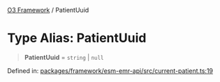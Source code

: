 [O3 Framework](../API.md) / PatientUuid

# Type Alias: PatientUuid

> **PatientUuid** = `string` \| `null`

Defined in: [packages/framework/esm-emr-api/src/current-patient.ts:19](https://github.com/openmrs/openmrs-esm-core/blob/main/packages/framework/esm-emr-api/src/current-patient.ts#L19)
